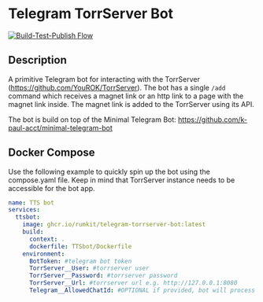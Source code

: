 # Telegram TorrServer Bot 
[![Build-Test-Publish Flow](https://github.com/rumkit/TTSBot/actions/workflows/build.yaml/badge.svg)](https://github.com/rumkit/TTSBot/actions/workflows/build.yaml)

## Description

A primitive Telegram bot for interacting with the TorrServer (https://github.com/YouROK/TorrServer). 
The bot has a single `/add` command which receives a magnet link or an http link to a page with the magnet link inside. 
The magnet link is added to the TorrServer using its API. 

The bot is build on top of the Minimal Telegram Bot: https://github.com/k-paul-acct/minimal-telegram-bot

## Docker Compose

Use the following example to quickly spin up the bot using the compose.yaml file. Keep in mind that TorrServer instance needs to be accessible for the bot app.
```yaml
name: TTS bot
services:
  ttsbot:
    image: ghcr.io/rumkit/telegram-torrserver-bot:latest
    build:
      context: .
      dockerfile: TTSbot/Dockerfile
    environment:
      BotToken: #telegram bot token
      TorrServer__User: #torrserver user
      TorrServer__Password: #torrserver password
      TorrServer__Url: #torrserver url e.g. http://127.0.0.1:8080
      Telegram__AllowedChatId: #OPTIONAL if provided, bot will process any commands only from the specified chat
```
